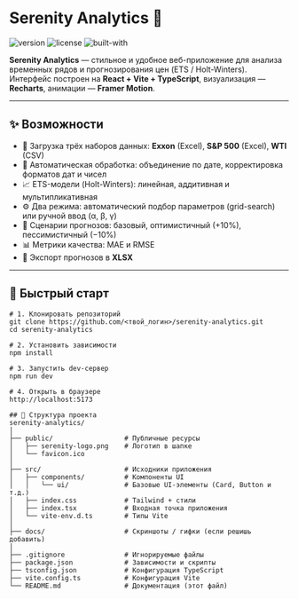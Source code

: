 # Serenity Analytics 🚀

![version](https://img.shields.io/badge/version-1.0.0-purple) ![license](https://img.shields.io/badge/license-MIT-blue) ![built-with](https://img.shields.io/badge/built%20with-React%20%2B%20TypeScript-%236F42C1)

**Serenity Analytics** — стильное и удобное веб-приложение для анализа временных рядов и прогнозирования цен (ETS / Holt-Winters).  
Интерфейс построен на **React + Vite + TypeScript**, визуализация — **Recharts**, анимации — **Framer Motion**.

---

## ✨ Возможности

- 📂 Загрузка трёх наборов данных: **Exxon** (Excel), **S&P 500** (Excel), **WTI** (CSV)  
- 🔄 Автоматическая обработка: объединение по дате, корректировка форматов дат и чисел  
- 📈 ETS-модели (Holt-Winters): линейная, аддитивная и мультипликативная  
- ⚙️ Два режима: автоматический подбор параметров (grid-search) или ручной ввод (α, β, γ)  
- 🔮 Сценарии прогнозов: базовый, оптимистичный (+10%), пессимистичный (−10%)  
- 📊 Метрики качества: MAE и RMSE  
- 💾 Экспорт прогнозов в **XLSX**  

---

## 🚀 Быстрый старт

```
# 1. Клонировать репозиторий
git clone https://github.com/<твой_логин>/serenity-analytics.git
cd serenity-analytics

# 2. Установить зависимости
npm install

# 3. Запустить dev-сервер
npm run dev

# 4. Открыть в браузере
http://localhost:5173

## 📂 Структура проекта
serenity-analytics/
│
├── public/                  # Публичные ресурсы
│   ├── serenity-logo.png    # Логотип в шапке
│   └── favicon.ico
│
├── src/                     # Исходники приложения
│   ├── components/          # Компоненты UI
│   │   └── ui/              # Базовые UI-элементы (Card, Button и т.д.)
│   ├── index.css            # Tailwind + стили
│   ├── index.tsx            # Входная точка приложения
│   └── vite-env.d.ts        # Типы Vite
│
├── docs/                    # Скриншоты / гифки (если решишь добавить)
│
├── .gitignore               # Игнорируемые файлы
├── package.json             # Зависимости и скрипты
├── tsconfig.json            # Конфигурация TypeScript
├── vite.config.ts           # Конфигурация Vite
└── README.md                # Документация (этот файл)

